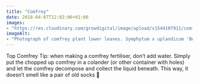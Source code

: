 ```yaml
---
title: "Comfrey"
date: 2018-04-07T12:02:06+01:00
images: 
- "https://res.cloudinary.com/growdigital/image/upload/v1544107911/comfrey-40398318455.jpg"
imageAlt: 
- "Photograph of comfrey plant lower leaves. Symphytum x uplandicum 'Bocking 14', photo by Finchj on Wikimedia Commons"
---
```


Top Comfrey Tip: when making a comfrey fertiliser, don’t add water. Simply put the chopped up comfrey in a colander (or other container with holes) and let the comfrey decompose and collect the liquid beneath. This way, it doesn’t smell like a pair of old socks 🧦
